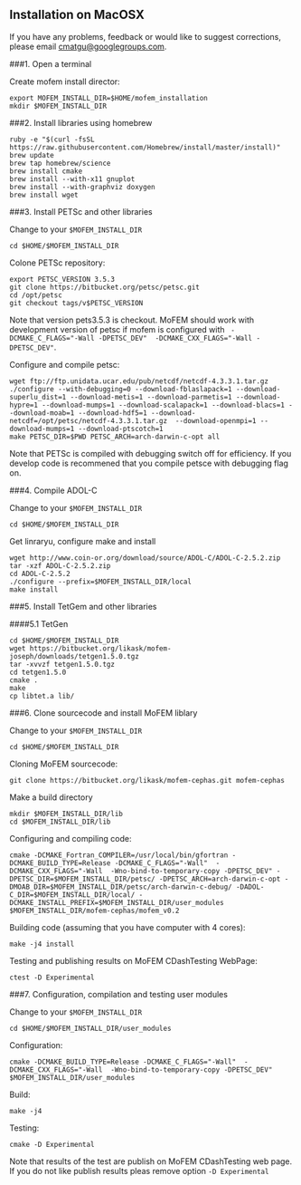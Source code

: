 ## Installation on MacOSX ##

If you have any problems, feedback or would like to suggest corrections,
please email [cmatgu@googlegroups.com](mailto:cmatgu@googlegroups.com).

###1. Open a terminal

Create mofem install director:
~~~~~~
export MOFEM_INSTALL_DIR=$HOME/mofem_installation
mkdir $MOFEM_INSTALL_DIR
~~~~~~

###2. Install libraries using homebrew

~~~~~~
ruby -e "$(curl -fsSL https://raw.githubusercontent.com/Homebrew/install/master/install)"
brew update
brew tap homebrew/science
brew install cmake
brew install --with-x11 gnuplot
brew install --with-graphviz doxygen
brew install wget
~~~~~~

###3. Install PETSc and other libraries

Change to your ```$MOFEM_INSTALL_DIR```
~~~~~~
cd $HOME/$MOFEM_INSTALL_DIR
~~~~~~

Colone PETSc repository:
~~~~~~
export PETSC_VERSION 3.5.3
git clone https://bitbucket.org/petsc/petsc.git
cd /opt/petsc
git checkout tags/v$PETSC_VERSION
~~~~~~

Note that version pets3.5.3 is checkout. MoFEM should work with development version of petsc if mofem is configured with `` -DCMAKE_C_FLAGS="-Wall -DPETSC_DEV"  -DCMAKE_CXX_FLAGS="-Wall -DPETSC_DEV"``.

Configure and compile petsc:
~~~~~~
wget ftp://ftp.unidata.ucar.edu/pub/netcdf/netcdf-4.3.3.1.tar.gz
./configure --with-debugging=0 --download-fblaslapack=1 --download-superlu_dist=1 --download-metis=1 --download-parmetis=1 --download-hypre=1 --download-mumps=1 --download-scalapack=1 --download-blacs=1 --download-moab=1 --download-hdf5=1 --download-netcdf=/opt/petsc/netcdf-4.3.3.1.tar.gz  --download-openmpi=1 --download-mumps=1 --download-ptscotch=1
make PETSC_DIR=$PWD PETSC_ARCH=arch-darwin-c-opt all
~~~~~~

Note that PETSc is compiled with debugging switch off for efficiency. If you
develop code is recommened that you compile petsce with debugging flag on.

###4. Compile ADOL-C

Change to your ```$MOFEM_INSTALL_DIR```
~~~~~~
cd $HOME/$MOFEM_INSTALL_DIR
~~~~~~

Get linraryu, configure make and install
~~~~~~
wget http://www.coin-or.org/download/source/ADOL-C/ADOL-C-2.5.2.zip
tar -xzf ADOL-C-2.5.2.zip
cd ADOL-C-2.5.2
./configure --prefix=$MOFEM_INSTALL_DIR/local
make install
~~~~~~

###5. Install TetGem and other libraries

####5.1 TetGen
~~~~~~
cd $HOME/$MOFEM_INSTALL_DIR
wget https://bitbucket.org/likask/mofem-joseph/downloads/tetgen1.5.0.tgz
tar -xvvzf tetgen1.5.0.tgz
cd tetgen1.5.0
cmake .
make
cp libtet.a lib/
~~~~~~

###6. Clone sourcecode and install MoFEM liblary

Change to your ```$MOFEM_INSTALL_DIR```
~~~~~~
cd $HOME/$MOFEM_INSTALL_DIR
~~~~~~

Cloning MoFEM sourcecode:
~~~~~~
git clone https://bitbucket.org/likask/mofem-cephas.git mofem-cephas
~~~~~~

Make a build directory
~~~~~~
mkdir $MOFEM_INSTALL_DIR/lib
cd $MOFEM_INSTALL_DIR/lib
~~~~~~


Configuring and compiling code:
~~~~~~
cmake -DCMAKE_Fortran_COMPILER=/usr/local/bin/gfortran -DCMAKE_BUILD_TYPE=Release -DCMAKE_C_FLAGS="-Wall"  -DCMAKE_CXX_FLAGS="-Wall  -Wno-bind-to-temporary-copy -DPETSC_DEV" -DPETSC_DIR=$MOFEM_INSTALL_DIR/petsc/ -DPETSC_ARCH=arch-darwin-c-opt -DMOAB_DIR=$MOFEM_INSTALL_DIR/petsc/arch-darwin-c-debug/ -DADOL-C_DIR=$MOFEM_INSTALL_DIR/local/ -DCMAKE_INSTALL_PREFIX=$MOFEM_INSTALL_DIR/user_modules $MOFEM_INSTALL_DIR/mofem-cephas/mofem_v0.2
~~~~~~

Building code (assuming that you have computer with 4 cores):
~~~~~~
make -j4 install
~~~~~~

Testing and publishing results on MoFEM CDashTesting WebPage:
~~~~~~
ctest -D Experimental
~~~~~~

###7. Configuration, compilation and testing user modules

Change to your ```$MOFEM_INSTALL_DIR```
~~~~~~
cd $HOME/$MOFEM_INSTALL_DIR/user_modules
~~~~~~

Configuration:
~~~~~~
cmake -DCMAKE_BUILD_TYPE=Release -DCMAKE_C_FLAGS="-Wall"  -DCMAKE_CXX_FLAGS="-Wall  -Wno-bind-to-temporary-copy -DPETSC_DEV" $MOFEM_INSTALL_DIR/user_modules
~~~~~~

Build:
~~~~~~
make -j4
~~~~~~

Testing:
~~~~~~
cmake -D Experimental
~~~~~~

Note that results of the test are publish on MoFEM CDashTesting web page. If you do not like publish results pleas remove option ``-D Experimental``
